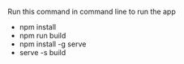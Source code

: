 Run this command in command line to run the app
- npm install
- npm run build
- npm install -g serve 
- serve -s build
